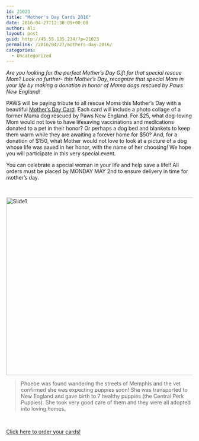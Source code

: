 ```yaml
---
id: 21023
title: "Mother's Day Cards 2016"
date: 2016-04-27T12:30:09+00:00
author: Ali
layout: post
guid: http://45.55.135.234/?p=21023
permalink: /2016/04/27/mothers-day-2016/
categories:
  - Uncategorized
---
```

_Are you looking for the perfect Mother’s Day Gift for that special rescue Mom? Look no further- this Mother’s Day, recognize that special Mom in your life by making a donation in honor of Mama dogs rescued by Paws New England!_

PAWS will be paying tribute to all rescue Moms this Mother’s Day with a beautiful [Mother’s Day Card](https://docs.google.com/forms/d/1Dh4DPe5bZ8ymz4SUhLMw1KLe8iBpoMEnEMYdPHND_W8/viewform). Each card will include a photo collage of a former Mama dog rescued by Paws New England. For $25, what dog-loving Mom would not love to have lifesaving vaccinations and medications donated to a pet in their honor? Or perhaps a dog bed and blankets to keep them warm while they are awaiting a forever home for $50? And, for a donation of $150, what Mother would not love to look at a picture of a dog whose life was saved in her honor, with the name of her choosing! We hope you will participate in this very special event.

You can celebrate a special woman in your life and help save a life!! All orders must be placed by MONDAY MAY 2nd<span class="aBn"><span class="aQJ"> to ensure delivery in time for mother’s day.</span></span>

&nbsp;

[<img class="alignnone size-medium wp-image-21024" src="https://pawsnewengland.com/wp-content/uploads/2016/04/Slide1-640x480.jpg" alt="Slide1" width="640" height="480" />](https://docs.google.com/forms/d/1Dh4DPe5bZ8ymz4SUhLMw1KLe8iBpoMEnEMYdPHND_W8/viewform)

> Phoebe was found wandering the streets of Memphis and the vet confirmed she was expecting puppies soon! She was transported to New England and gave birth to 7 healthy puppies (the Central Perk Puppies). She took very good care of them and they were all adopted into loving homes.

&nbsp;

[Click here to order your cards!](https://docs.google.com/forms/d/1Dh4DPe5bZ8ymz4SUhLMw1KLe8iBpoMEnEMYdPHND_W8/viewform)

&nbsp;